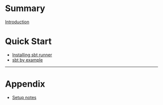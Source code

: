 # Summary

[Introduction](README.md)

# Quick Start

- [Installing sbt runner](Setup.md)
- [sbt by example](sbt-by-example.md)

----

# Appendix

- [Setup notes](setup-notes.md)
